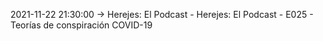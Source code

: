 2021-11-22 21:30:00 -> Herejes: El Podcast - Herejes: El Podcast - E025 - Teorías de conspiración COVID-19
